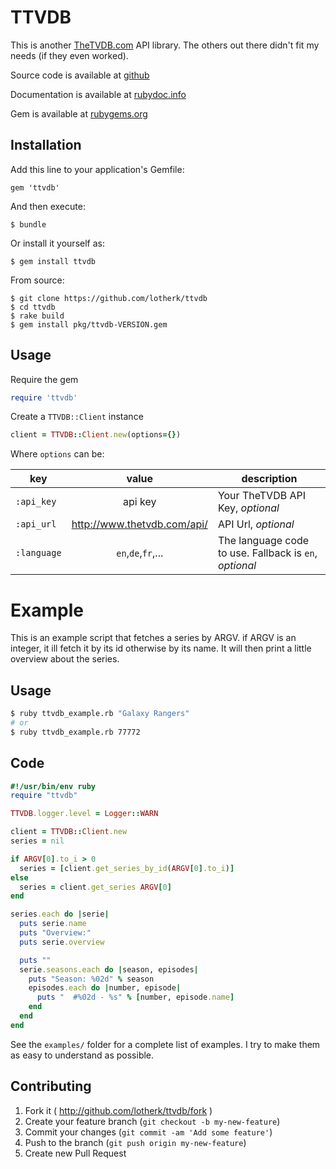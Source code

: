 # TTVDB

This is another [TheTVDB.com](http://www.thetvdb.com) API library. The others out there didn't fit my needs (if they even worked).

Source code is available at [github](httsp://github.com/lotherk/ttvdb)

Documentation is available at [rubydoc.info](http://rubydoc.info/github/lotherk/ttvdb)

Gem is available at [rubygems.org](https://rubygems.org/gems/ttvdb)

## Installation

Add this line to your application's Gemfile:

    gem 'ttvdb'

And then execute:

    $ bundle

Or install it yourself as:

    $ gem install ttvdb

From source:

    $ git clone https://github.com/lotherk/ttvdb
    $ cd ttvdb
    $ rake build
    $ gem install pkg/ttvdb-VERSION.gem

## Usage

Require the gem

```ruby
require 'ttvdb'
```

Create a ```TTVDB::Client``` instance

```ruby
client = TTVDB::Client.new(options={})
```

Where ```options``` can be:

| key | value | description
| --- | :---: | --- |
| ```:api_key``` | api key | Your TheTVDB API Key, *optional* |
| ```:api_url``` | http://www.thetvdb.com/api/ | API Url, *optional* |
| ```:language```|```en```,```de```,```fr```,... | The language code to use. Fallback is ```en```, *optional* |

# Example

This is an example script that fetches a series by ARGV. if ARGV is an integer, it ill fetch it by its id otherwise by its name. It will then print a little overview about the series.

## Usage
```bash
$ ruby ttvdb_example.rb "Galaxy Rangers"
# or
$ ruby ttvdb_example.rb 77772
```

## Code
```ruby
#!/usr/bin/env ruby
require "ttvdb"

TTVDB.logger.level = Logger::WARN

client = TTVDB::Client.new
series = nil

if ARGV[0].to_i > 0
  series = [client.get_series_by_id(ARGV[0].to_i)]
else
  series = client.get_series ARGV[0]
end

series.each do |serie|
  puts serie.name
  puts "Overview:"
  puts serie.overview

  puts ""
  serie.seasons.each do |season, episodes|
    puts "Season: %02d" % season
    episodes.each do |number, episode|
      puts "  #%02d - %s" % [number, episode.name]
    end
  end
end
```


See the ```examples/``` folder for a complete list of examples. I try to make them as easy to understand as possible.


## Contributing

1. Fork it ( http://github.com/lotherk/ttvdb/fork )
2. Create your feature branch (`git checkout -b my-new-feature`)
3. Commit your changes (`git commit -am 'Add some feature'`)
4. Push to the branch (`git push origin my-new-feature`)
5. Create new Pull Request
